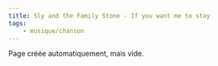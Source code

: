 ```yaml
---
title: Sly and the Family Stone - If you want me to stay
tags:
    - musique/chanson
---
```


Page créée automatiquement, mais vide.
